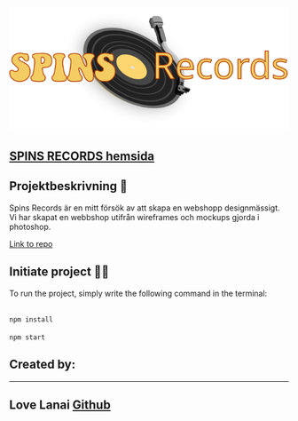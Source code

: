 # ![SPINS RECORDS](src/assets/logo.svg)

## [SPINS RECORDS hemsida](https://spinsrecords.netlify.app/)

## Projektbeskrivning 📃

Spins Records är en mitt försök av att skapa en webshopp designmässigt.
Vi har skapat en webbshop utifrån wireframes och mockups gjorda i photoshop.

[Link to repo](https://github.com/lovelanai/spins-records)

## Initiate project 👨‍💻

To run the project, simply write the following command in the terminal:

```

npm install

npm start

```
## Created by:
---
## Love Lanai [**Github**](https://github.com/lovelanai)
